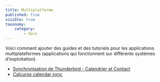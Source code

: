 ```yaml
---
title: Multiplatforme
published: true
visible: true
taxonomy:
    category:
        - docs
---
```


Voici comment ajouter des guides et des tutoriels pour les applications multiplateformes (applications qui fonctionnent sur différents systèmes d'exploitation).

- [Synchronisation de Thunderbird - Calendrier et Contact](thunderbird-calendar-contacts)
- [Calcurse calendar sync](calcurse-caldav)
